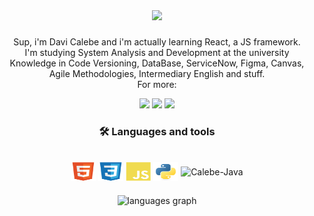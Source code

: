 <div align="center">
  <div>
    <img height="150" src="https://i.pinimg.com/originals/47/17/7a/47177a200630b6bcafc7b037b65619f6.gif"  />
  </div>

  ###

<p>Sup, i'm Davi Calebe and i'm actually learning React, a JS framework. <br> I'm studying System Analysis and Development at the university <br> Knowledge in Code Versioning, DataBase, ServiceNow,  Figma, Canvas, Agile Methodologies, Intermediary English and stuff. <br> For more: </p>
  
  <div> 
  <a href="https://instagram.com/dcalebee" target="_blank"><img src="https://img.shields.io/badge/-Instagram-%23E4405F?style=for-the-badge&logo=instagram&logoColor=white" target="_blank"></a>
  <a href = "mailto:davicalebedon@gmail.com"><img src="https://img.shields.io/badge/-Gmail-%23333?style=for-the-badge&logo=gmail&logoColor=white" target="_blank"></a>
  <a href="https://www.linkedin.com/in/davi-calebe-1a64681bb/" target="_blank"><img src="https://img.shields.io/badge/-LinkedIn-%230077B5?style=for-the-badge&logo=linkedin&logoColor=white" target="_blank"></a> 
</div>

<h3 align="center">🛠 Languages and tools</h3>

<div style="display: inline_block"><br>
  <img align="center" alt="Calebe-HTML" height="30" width="40" src="https://raw.githubusercontent.com/devicons/devicon/master/icons/html5/html5-original.svg">
  <img align="center" alt="Calebe-CSS" height="30" width="40" src="https://raw.githubusercontent.com/devicons/devicon/master/icons/css3/css3-original.svg">
  <img align="center" alt="Calebe-Js" height="30" width="40" src="https://raw.githubusercontent.com/devicons/devicon/master/icons/javascript/javascript-plain.svg">
  <img align="center" alt="Calebe-Python" height="30" width="40" src="https://raw.githubusercontent.com/devicons/devicon/master/icons/python/python-original.svg">
  <img align="center" alt="Calebe-Java" height="30" width="40" src="https://cdn.jsdelivr.net/gh/devicons/devicon/icons/java/java-original.svg"   />
</div>

###

<div align="center">
  <img src="https://github-readme-stats.vercel.app/api/top-langs?username=davicalebe&locale=en&hide_title=false&layout=compact&card_width=320&langs_count=5&theme=tokyonight&hide_border=false&order=2" height="150" alt="languages graph"  />
</div>


</div>




